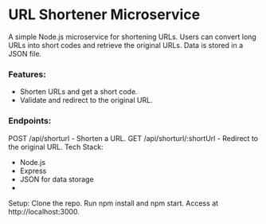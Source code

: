# URL Shortener Microservice
A simple Node.js microservice for shortening URLs. Users can convert long URLs into short codes and retrieve the original URLs. Data is stored in a JSON file.

### Features:

- Shorten URLs and get a short code.
- Validate and redirect to the original URL.
### Endpoints:

POST /api/shorturl - Shorten a URL.
GET /api/shorturl/:shortUrl - Redirect to the original URL.
Tech Stack:

- Node.js
- Express
- JSON for data storage
- 
Setup:
Clone the repo.
Run npm install and npm start.
Access at http://localhost:3000.
